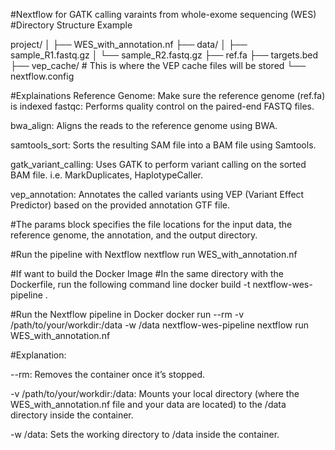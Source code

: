 #Nextflow for GATK calling varaints from whole-exome sequencing (WES)
#Directory Structure Example

project/
│
├── WES_with_annotation.nf
├── data/
│   ├── sample_R1.fastq.gz
│   └── sample_R2.fastq.gz
├── ref.fa
├── targets.bed
├── vep_cache/   # This is where the VEP cache files will be stored
└── nextflow.config

#Explainations
Reference Genome: Make sure the reference genome (ref.fa) is indexed
fastqc: Performs quality control on the paired-end FASTQ files.

bwa_align: Aligns the reads to the reference genome using BWA.

samtools_sort: Sorts the resulting SAM file into a BAM file using Samtools.

gatk_variant_calling: Uses GATK to perform variant calling on the sorted BAM file. i.e. MarkDuplicates, HaplotypeCaller.

vep_annotation: Annotates the called variants using VEP (Variant Effect Predictor) based on the provided annotation GTF file.

#The params block specifies the file locations for the input data, the reference genome, the annotation, and the output directory.

#Run the pipeline with Nextflow
nextflow run WES_with_annotation.nf


#If want to build the Docker Image
#In the same directory with the Dockerfile, run the following command line
docker build -t nextflow-wes-pipeline .

#Run the Nextflow pipeline in Docker
docker run --rm -v /path/to/your/workdir:/data -w /data nextflow-wes-pipeline nextflow run WES_with_annotation.nf

#Explanation:

--rm: Removes the container once it’s stopped.

-v /path/to/your/workdir:/data: Mounts your local directory (where the WES_with_annotation.nf file and your data are located) to the /data directory inside the container.

-w /data: Sets the working directory to /data inside the container.



